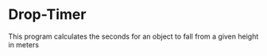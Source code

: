 # Drop-Timer

This program calculates the seconds for an object to fall from a given height in meters
